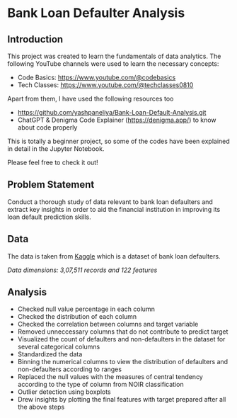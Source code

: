 # Bank Loan Defaulter Analysis

## Introduction
This project was created to learn the fundamentals of data analytics. 
The following YouTube channels were used to learn the necessary concepts:

* Code Basics: https://www.youtube.com/@codebasics
* Tech Classes: https://www.youtube.com/@techclasses0810

Apart from them, I have used the following resources too
* https://github.com/yashpaneliya/Bank-Loan-Default-Analysis.git
* ChatGPT & Denigma Code Explainer (https://denigma.app/) to know about code properly


This is totally a beginner project, so some of the codes have been explained in detail in the Jupyter Notebook. 

Please feel free to check it out!



## Problem Statement

Conduct a thorough study of data relevant to bank loan defaulters and extract key insights in order to aid the financial institution in improving its loan default prediction skills.

## Data

The data is taken from [Kaggle](https://www.kaggle.com/datasets/gauravduttakiit/loan-defaulter) which is a dataset of bank loan defaulters. 

*Data dimensions: 3,07,511 records and 122 features*

## Analysis

- Checked null value percentage in each column
- Checked the distribution of each column
- Checked the correlation between columns and target variable
- Removed unneccessary columns that do not contribute to predict target
- Visualized the count of defaulters and non-defaulters in the dataset for several categorical columns
- Standardized the data
- Binning the numerical columns to view the distribution of defaulters and non-defaulters according to ranges
- Replaced the null values with the measures of central tendency according to the type of column from NOIR classification
- Outlier detection using boxplots
- Drew insights by plotting the final features with target prepared after all the above steps

